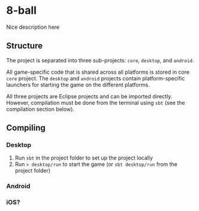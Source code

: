 8-ball
======

Nice description here

Structure
---------

The project is separated into three sub-projects: `core`, `desktop`, and `android`.

All game-specific code that is shared across all platforms is stored in core `core` project.
The `desktop` and `android` projects contain platform-specific launchers for starting the game on the different platforms.

All three projects are Eclipse projects and can be imported directly. However, compilation must be done from the terminal using `sbt` (see the compilation section below).

Compiling
---------

### Desktop

1. Run `sbt` in the project folder to set up the project locally
2. Run `> desktop/run` to start the game (or `sbt desktop/run` from the project folder)

### Android

### iOS?
